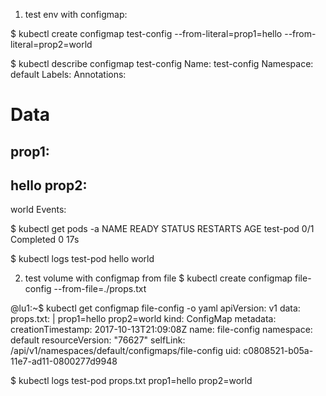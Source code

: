 1. test env with configmap:

$ kubectl create configmap test-config --from-literal=prop1=hello --from-literal=prop2=world

$ kubectl describe configmap test-config
Name:         test-config
Namespace:    default
Labels:       <none>
Annotations:  <none>

Data
====
prop1:
----
hello
prop2:
----
world
Events:  <none>

$ kubectl get pods -a
NAME                        READY     STATUS      RESTARTS   AGE
test-pod                    0/1       Completed   0          17s

$ kubectl logs test-pod
hello world

2. test volume with configmap from file
$ kubectl create configmap file-config --from-file=./props.txt

@lu1:~$ kubectl get configmap file-config -o yaml
apiVersion: v1
data:
  props.txt: |
    prop1=hello
    prop2=world
kind: ConfigMap
metadata:
  creationTimestamp: 2017-10-13T21:09:08Z
  name: file-config
  namespace: default
  resourceVersion: "76627"
  selfLink: /api/v1/namespaces/default/configmaps/file-config
  uid: c0808521-b05a-11e7-ad11-0800277d9948

$ kubectl logs test-pod
props.txt
prop1=hello
prop2=world
